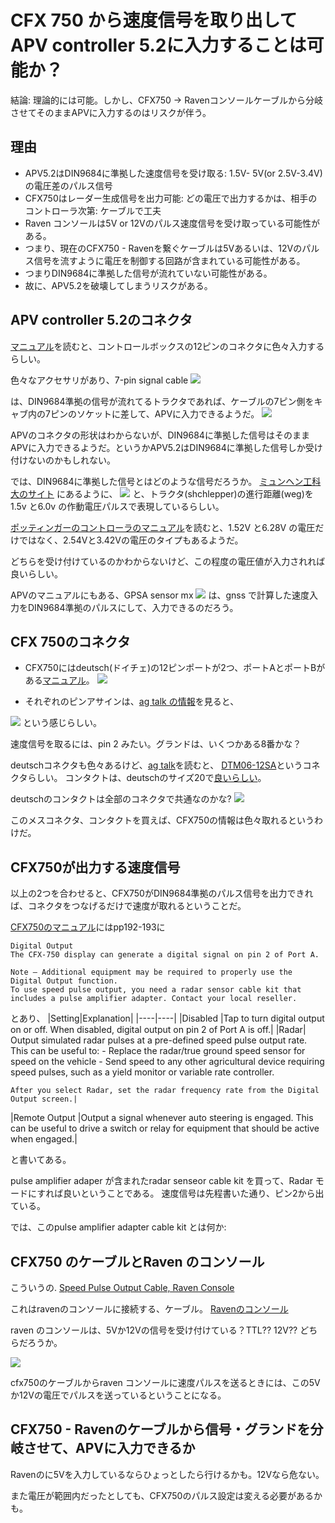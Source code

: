 # CFX 750 から速度信号を取り出してAPV controller 5.2に入力することは可能か？
結論: 理論的には可能。しかし、CFX750 -> Ravenコンソールケーブルから分岐させてそのままAPVに入力するのはリスクが伴う。

## 理由
- APV5.2はDIN9684に準拠した速度信号を受け取る: 1.5V- 5V(or 2.5V-3.4V)の電圧差のパルス信号
- CFX750はレーダー生成信号を出力可能: どの電圧で出力するかは、相手のコントローラ次第: ケーブルで工夫
- Raven コンソールは5V or 12Vのパルス速度信号を受け取っている可能性がある。
- つまり、現在のCFX750 - Ravenを繋ぐケーブルは5Vあるいは、12Vのパルス信号を流すように電圧を制御する回路が含まれている可能性がある。
- つまりDIN9684に準拠した信号が流れていない可能性がある。
- 故に、APV5.2を破壊してしまうリスクがある。

## APV controller 5.2のコネクタ
[マニュアル](https://cz.apv.at/fileadmin/user_upload/service/download/Steuermodule/Steuermodul_5.2/BA_5.2_V3.3_en_UK.pdf)を読むと、コントロールボックスの12ピンのコネクタに色々入力するらしい。

色々なアクセサリがあり、7-pin signal cable 
![](./img/cfx750apv/apv_speedcable.png)

は、DIN9684準拠の信号が流れてるトラクタであれば、ケーブルの7ピン側をキャブ内の7ピンのソケットに差して、APVに入力できるようだ。
![](./img/cfx750apv/din9684Pinassign.jpg)

APVのコネクタの形状はわからないが、DIN9684に準拠した信号はそのままAPVに入力できるようだ。というかAPV5.2はDIN9684に準拠した信号しか受け付けないのかもしれない。

では、DIN9684に準拠した信号とはどのような信号だろうか。
[ミュンヘン工科大のサイト](https://mediatum.ub.tum.de/?id=708542)
にあるように、
![](./img/cfx750apv/singalsteckdoseamdackershleppernachDIN9684.png)
と、トラクタ(shchlepper)の進行距離(weg)を1.5v と6.0v の作動電圧パルスで表現しているらしい。

[ポッティンガーのコントローラのマニュアル](https://www.poettinger.at/download/manuals/56233/0/487.779_en_8_1.pdf)を読むと、1.52V と6.28V の電圧だけではなく、2.54Vと3.42Vの電圧のタイプもあるようだ。

どちらを受け付けているのかわからないけど、この程度の電圧値が入力されれば良いらしい。

APVのマニュアルにもある、GPSA sensor mx
![](./img/cfx750apv/apv_gnssa.png)
は、gnss で計算した速度入力をDIN9684準拠のパルスにして、入力できるのだろう。

## CFX 750のコネクタ
- CFX750にはdeutsch(ドイチェ)の12ピンポートが2つ、ポートAとポートBがある[マニュアル](https://modernaginc.com/wp-content/uploads/2016/11/cfx-750_cabling-guide.pdf)。
![](./img/cfx750apv/cfx750_back.jpeg)

- それぞれのピンアサインは、[ag talk の情報](https://talk.newagtalk.com/forums/thread-view.asp?tid=764687&DisplayType=flat&setCookie=1)を見ると、

![](./img/cfx750apv/cfx750_pinassing.jpg)
という感じらしい。

速度信号を取るには、pin 2 みたい。グランドは、いくつかある8番かな？

deutschコネクタも色々あるけど、[ag talk](https://talk.newagtalk.com/forums/thread-view.asp?tid=307534&DisplayType=flat&setCookie=1)を読むと、
[DTM06-12SA](https://www.digikey.jp/ja/products/detail/te-connectivity-deutsch-ict-connectors/DTM06-12SA/6566630)というコネクタらしい。
コンタクトは、deutschのサイズ20で[良いらしい](https://www.te.com/usa-en/product-DTM06-12SA.datasheet.pdf)。

deutschのコンタクトは全部のコネクタで共通なのかな?
![](./img/cfx750apv/deutche_contact.jpg)

このメスコネクタ、コンタクトを買えば、CFX750の情報は色々取れるというわけだ。

## CFX750が出力する速度信号

以上の2つを合わせると、CFX750がDIN9684準拠のパルス信号を出力できれば、コネクタをつなげるだけで速度が取れるということだ。

[CFX750のマニュアル](https://modernaginc.com/wp-content/uploads/2016/11/cfx-750-user-guide-7a.pdf)にはpp192-193に

```
Digital Output
The CFX-750 display can generate a digital signal on pin 2 of Port A.

Note – Additional equipment may be required to properly use the Digital Output function. 
To use speed pulse output, you need a radar sensor cable kit that includes a pulse amplifier adapter. Contact your local reseller.

``` 
とあり、
|Setting|Explanation|
|----|----|
|Disabled |Tap to turn digital output on or off. When disabled, digital output on pin 2 of Port A is off.|
|Radar| Output simulated radar pulses at a pre-defined speed pulse output rate. This can be useful to:
    - Replace the radar/true ground speed sensor for speed on the vehicle
    - Send speed to any other agricultural device requiring speed pulses, such as a yield monitor or variable rate controller.
    
    After you select Radar, set the radar frequency rate from the Digital Output screen.|
|Remote Output |Output a signal whenever auto steering is engaged. This can be useful to drive a switch or relay for equipment that should be active when engaged.|

と書いてある。

pulse amplifier adaper が含まれたradar senseor cable kit を買って、Radar モードにすれば良いということである。
速度信号は先程書いた通り、ピン2から出ている。

では、このpulse amplifier adapter cable kit とは何か: 

## CFX750 のケーブルとRaven のコンソール
こういうの.
[Speed Pulse Output Cable, Raven Console](https://store.agexpress.com/fmx-fm1000-and-cfx-750-fm750-speed-pulse-output-cable-raven-console/)

これはravenのコンソールに接続する、ケーブル。
[Ravenのコンソール](https://summersmfg.com/media/1848/raven_scs_440_console_manual.pdf)

raven のコンソールは、5Vか12Vの信号を受け付けている？TTL?? 12V??
どちらだろうか。

![](./img/cfx750apv/raven_speedsensorextensioncables.png)

cfx750のケーブルからraven コンソールに速度パルスを送るときには、この5Vか12Vの電圧でパルスを送っているということになる。

## CFX750 - Ravenのケーブルから信号・グランドを分岐させて、APVに入力できるか

Ravenのに5Vを入力しているならひょっとしたら行けるかも。12Vなら危ない。

また電圧が範囲内だったとしても、CFX750のパルス設定は変える必要があるかも。
